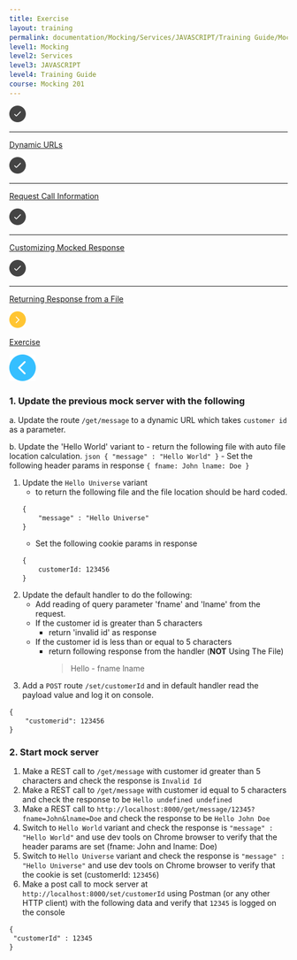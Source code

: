 ```yaml
---
title: Exercise
layout: training
permalink: documentation/Mocking/Services/JAVASCRIPT/Training Guide/Mocking 201/Exercise
level1: Mocking
level2: Services
level3: JAVASCRIPT
level4: Training Guide
course: Mocking 201
---
```

<div class="sidebar">
<div class="training-doc-link">
<div class ="training-doc-link-left">
<img class="training-doc-link-left__img" src="/images/training/checked.png" srcset="/images/training/checked@2x.png 2x, /images/training/checked@3x.png 3x" /><hr class="training-doc-link-left__hr training-doc-link-left__hr-completed" /></div>
<p class="training-doc-link__text">
<a class="training-doc-link__text-completed" href="./Dynamic URLs">Dynamic URLs</a></p>
</div>
<div class="training-doc-link">
<div class ="training-doc-link-left">
<img class="training-doc-link-left__img" src="/images/training/checked.png" srcset="/images/training/checked@2x.png 2x, /images/training/checked@3x.png 3x" /><hr class="training-doc-link-left__hr training-doc-link-left__hr-completed" /></div>
<p class="training-doc-link__text">
<a class="training-doc-link__text-completed" href="./Request Call Information">Request Call Information</a></p>
</div>
<div class="training-doc-link">
<div class ="training-doc-link-left">
<img class="training-doc-link-left__img" src="/images/training/checked.png" srcset="/images/training/checked@2x.png 2x, /images/training/checked@3x.png 3x" /><hr class="training-doc-link-left__hr training-doc-link-left__hr-completed" /></div>
<p class="training-doc-link__text">
<a class="training-doc-link__text-completed" href="./Customizing Mocked Response">Customizing Mocked Response</a></p>
</div>
<div class="training-doc-link">
<div class ="training-doc-link-left">
<img class="training-doc-link-left__img" src="/images/training/checked.png" srcset="/images/training/checked@2x.png 2x, /images/training/checked@3x.png 3x" /><hr class="training-doc-link-left__hr training-doc-link-left__hr-completed" /></div>
<p class="training-doc-link__text">
<a class="training-doc-link__text-completed" href="./Returning Response from a File">Returning Response from a File</a></p>
</div>
<div class="training-doc-link">
<div class ="training-doc-link-left">
<img class="training-doc-link-left__img" src="/images/training/actived.png" srcset="/images/training/actived@2x.png 2x, /images/training/actived@3x.png 3x" /></div>
<p class="training-doc-link__text">
<a class="training-doc-link__text-current" href="./Exercise">Exercise</a></p>
</div>
</div>
<div class="training-doc-nav-btn">
<a href="./Returning Response from a File"><img src="/images/training/btn-left.png" srcset="/images/training/btn-left@2x.png 2x, /images/training/btn-left@3x.png 3x" /></a>
</div>
<div class="training-content markdown">
<h3>1. Update the previous mock server with the following</h3>
<p>a. Update the route <code>/get/message</code> to a dynamic URL which takes <code>customer id</code> as a parameter.</p>
<p>b. Update the 'Hello World' variant to
- return the following file with auto file location calculation.
<code>json { &quot;message&quot; : &quot;Hello World&quot; }</code>
- Set the following header params in response
<code>{ fname: John lname: Doe }</code></p>
<ol>
<li>Update the <code>Hello Universe</code> variant
<ul>
<li>to return the following file and the file location should be hard coded.</li>
</ul>
<pre><code class="language-json">{
    &quot;message&quot; : &quot;Hello Universe&quot;
}
</code></pre>
<ul>
<li>Set the following cookie params in response</li>
</ul>
<pre><code>{
    customerId: 123456
}
</code></pre></li>
<li>Update the default handler to do the following:
<ul>
<li>Add reading of query parameter 'fname' and 'lname' from the request.</li>
<li>If the customer id is greater than 5 characters
<ul>
<li>return 'invalid id' as response</li>
</ul></li>
<li>If the customer id is less than or equal to 5 characters
<ul>
<li>return following response from the handler (<strong>NOT</strong> Using The File)
<blockquote>
<p>Hello - fname lname</p>
</blockquote></li>
</ul></li>
</ul></li>
<li>Add a <code>POST</code> route <code>/set/customerId</code> and in default handler read the payload value and log it on console.</li>
</ol>
<pre><code class="language-json">{
    &quot;customerid&quot;: 123456
}
</code></pre>
<h3>2. Start mock server</h3>
<ol>
<li>Make a REST call to <code>/get/message</code> with customer id greater than 5 characters and check the response is <code>Invalid Id</code></li>
<li>Make a REST call to <code>/get/message</code> with customer id equal to 5 characters and check the response to be <code>Hello undefined undefined</code></li>
<li>Make a REST call to <code>http://localhost:8000/get/message/12345?fname=John&amp;lname=Doe</code> and check the response to be <code>Hello John Doe</code></li>
<li>Switch to <code>Hello World</code> variant and check the response is <code>&quot;message&quot; : &quot;Hello World&quot;</code> and use dev tools on Chrome browser to verify that the header params are set (fname: John and lname: Doe)</li>
<li>Switch to <code>Hello Universe</code> variant and check the response is <code>&quot;message&quot; : &quot;Hello Universe&quot;</code> and use dev tools on Chrome browser to verify that the cookie is set (customerId: <code>123456</code>)</li>
<li>Make a post call to mock server at <code>http://localhost:8000/set/customerId</code> using Postman (or any other HTTP client) with the following data and verify that <code>12345</code> is logged on the console</li>
</ol>
<pre><code class="language-json">{
 &quot;customerId&quot; : 12345
}
</code></pre>
</div>
<div class="training-doc-nav-btn">
</div>
